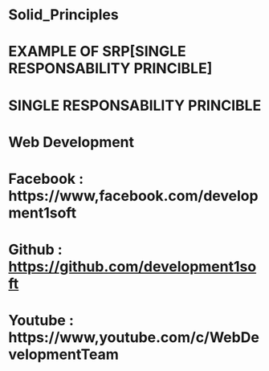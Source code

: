 # Solid_Principles
# EXAMPLE OF SRP[SINGLE RESPONSABILITY PRINCIBLE]
# SINGLE RESPONSABILITY PRINCIBLE
# Web Development
# Facebook : https://www,facebook.com/development1soft
# Github : https://github.com/development1soft
# Youtube : https://www,youtube.com/c/WebDevelopmentTeam
